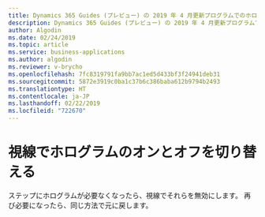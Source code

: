 ```yaml
---
title: Dynamics 365 Guides (プレビュー) の 2019 年 4 月更新プログラムでのホログラフィック切り替え機能
description: Dynamics 365 Guides (プレビュー) の 2019 年 4 月更新プログラムでのホログラフィック切り替え機能では、ちらっと見るだけでホログラフィック指示をオフにすることができます。
author: Algodin
ms.date: 02/24/2019
ms.topic: article
ms.service: business-applications
ms.author: algodin
ms.reviewer: v-brycho
ms.openlocfilehash: 7fc8319791fa9bb7ac1ed5d433bf3f24941deb31
ms.sourcegitcommit: 5872e3919c0ba1c37b6c386baba612b9794b2493
ms.translationtype: HT
ms.contentlocale: ja-JP
ms.lasthandoff: 02/22/2019
ms.locfileid: "722670"
---
```

# <a name="turn-holograms-on-and-off-with-a-glance"></a>視線でホログラムのオンとオフを切り替える

ステップにホログラムが必要なくなったら、視線でそれらを無効にします。 再び必要になったら、同じ方法で元に戻します。
